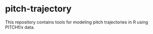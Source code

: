# pitch-trajectory

This repository contains tools for modeling pitch trajectories in R using PITCHf/x data.
